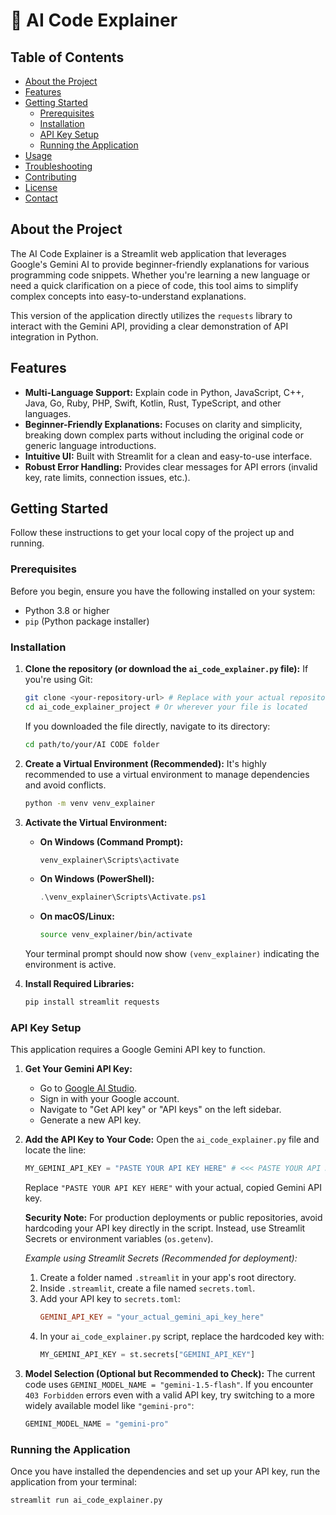 # 🤖 AI Code Explainer

## Table of Contents
- [About the Project](#about-the-project)
- [Features](#features)
- [Getting Started](#getting-started)
  - [Prerequisites](#prerequisites)
  - [Installation](#installation)
  - [API Key Setup](#api-key-setup)
  - [Running the Application](#running-the-application)
- [Usage](#usage)
- [Troubleshooting](#troubleshooting)
- [Contributing](#contributing)
- [License](#license)
- [Contact](#contact)

## About the Project

The AI Code Explainer is a Streamlit web application that leverages Google's Gemini AI to provide beginner-friendly explanations for various programming code snippets. Whether you're learning a new language or need a quick clarification on a piece of code, this tool aims to simplify complex concepts into easy-to-understand explanations.

This version of the application directly utilizes the `requests` library to interact with the Gemini API, providing a clear demonstration of API integration in Python.

## Features

* **Multi-Language Support:** Explain code in Python, JavaScript, C++, Java, Go, Ruby, PHP, Swift, Kotlin, Rust, TypeScript, and other languages.
* **Beginner-Friendly Explanations:** Focuses on clarity and simplicity, breaking down complex parts without including the original code or generic language introductions.
* **Intuitive UI:** Built with Streamlit for a clean and easy-to-use interface.
* **Robust Error Handling:** Provides clear messages for API errors (invalid key, rate limits, connection issues, etc.).

## Getting Started

Follow these instructions to get your local copy of the project up and running.

### Prerequisites

Before you begin, ensure you have the following installed on your system:

* Python 3.8 or higher
* `pip` (Python package installer)

### Installation

1.  **Clone the repository (or download the `ai_code_explainer.py` file):**
    If you're using Git:
    ```bash
    git clone <your-repository-url> # Replace with your actual repository URL if applicable
    cd ai_code_explainer_project # Or wherever your file is located
    ```
    If you downloaded the file directly, navigate to its directory:
    ```bash
    cd path/to/your/AI CODE folder
    ```

2.  **Create a Virtual Environment (Recommended):**
    It's highly recommended to use a virtual environment to manage dependencies and avoid conflicts.
    ```bash
    python -m venv venv_explainer
    ```

3.  **Activate the Virtual Environment:**
    * **On Windows (Command Prompt):**
        ```bash
        venv_explainer\Scripts\activate
        ```
    * **On Windows (PowerShell):**
        ```powershell
        .\venv_explainer\Scripts\Activate.ps1
        ```
    * **On macOS/Linux:**
        ```bash
        source venv_explainer/bin/activate
        ```
    Your terminal prompt should now show `(venv_explainer)` indicating the environment is active.

4.  **Install Required Libraries:**
    ```bash
    pip install streamlit requests
    ```

### API Key Setup

This application requires a Google Gemini API key to function.

1.  **Get Your Gemini API Key:**
    * Go to [Google AI Studio](https://aistudio.google.com/).
    * Sign in with your Google account.
    * Navigate to "Get API key" or "API keys" on the left sidebar.
    * Generate a new API key.

2.  **Add the API Key to Your Code:**
    Open the `ai_code_explainer.py` file and locate the line:
    ```python
    MY_GEMINI_API_KEY = "PASTE YOUR API KEY HERE" # <<< PASTE YOUR API KEY HERE >>>
    ```
    Replace `"PASTE YOUR API KEY HERE"` with your actual, copied Gemini API key.

    **Security Note:** For production deployments or public repositories, avoid hardcoding your API key directly in the script. Instead, use Streamlit Secrets or environment variables (`os.getenv`).

    *Example using Streamlit Secrets (Recommended for deployment):*
    1. Create a folder named `.streamlit` in your app's root directory.
    2. Inside `.streamlit`, create a file named `secrets.toml`.
    3. Add your API key to `secrets.toml`:
        ```toml
        GEMINI_API_KEY = "your_actual_gemini_api_key_here"
        ```
    4. In your `ai_code_explainer.py` script, replace the hardcoded key with:
        ```python
        MY_GEMINI_API_KEY = st.secrets["GEMINI_API_KEY"]
        ```

3.  **Model Selection (Optional but Recommended to Check):**
    The current code uses `GEMINI_MODEL_NAME = "gemini-1.5-flash"`. If you encounter `403 Forbidden` errors even with a valid API key, try switching to a more widely available model like `"gemini-pro"`:
    ```python
    GEMINI_MODEL_NAME = "gemini-pro"
    ```

### Running the Application

Once you have installed the dependencies and set up your API key, run the application from your terminal:

```bash
streamlit run ai_code_explainer.py
